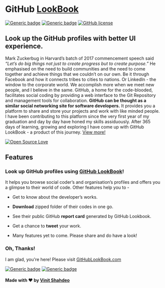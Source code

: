 # GitHub [LookBook](http://githublookbook.com/)
[![Generic badge](https://img.shields.io/badge/GitHub-LookBook-blue.svg?style=flat)](http://githublookbook.com/) [![Generic badge](https://img.shields.io/badge/GitHub-API-teal.svg?style=flat)](https://developer.github.com/v3/)
[![GitHub license](https://img.shields.io/github/license/vinitshahdeo/GitHub-LookBook.svg?style=flat)](https://github.com/vinitshahdeo/GitHub-LookBook/blob/master/LICENSE)

## Look up the GitHub profiles with better UI experience. 

Mark Zuckerbug in Harvard’s batch of 2017 commencement speech said *“Let’s do big things not just to create progress but to create purpose.”* He emphasised on the need to build communities and the need to come together and achieve things that we couldn’t on our own. Be it through Facebook and how it connects tribes to cities to nations. Or LinkedIn - the window to the corporate world. We accomplish more when we meet new people, and I believe in the same. GitHub, a home for the code-blooded, facilitates social coding by providing a web interface to the Git Repository and management tools for collaboration. **GitHub can be thought as a similar social networking site for software developers.** It provides you a platform to share and store your projects and work with like minded people. I have been contributing to this platform since the very first year of my graduation and day by day have honed my skills assiduously. After 365 days of learning, growing and exploring I have come up with GitHub LookBook - a product of this journey. 
[View more!](https://vinitshahdeo.github.io/GitHub-LookBook/)

[![Open Source Love](https://badges.frapsoft.com/os/v1/open-source.svg?v=103)](https://github.com/vinitshahdeo/)

## Features

### Look up GitHub profiles using [GitHub LookBook](http://githublookbook.com/)!

It helps you browse social coder’s and organisation’s profiles and offers you a glimpse to their world of code.
Other features help you to -

- Get to know about the developer’s works.
 
- **Download** zipped folder of their codes in one go.
 
- See their public GitHub **report card** generated by GitHub Lookbook.
 
- Get a chance to **tweet** your work.
 
- Many features yet to come. Please share and do have a look!

### Oh, Thanks!

I am glad, you're here! Please visit [GitHubLookBook.com](http://githublookbook.com)

[![Generic badge](https://img.shields.io/badge/Thank-You-orange.svg?style=for-the-badge)](http://githublookbook.com/about) [![Generic badge](https://img.shields.io/badge/GitHub-LookBook-red.svg?style=for-the-badge)](http://githublookbook.com)

#### Made with <span class="heart">❤</span> by [Vinit Shahdeo](https://www.linkedin.com/in/vinitshahdeo/)